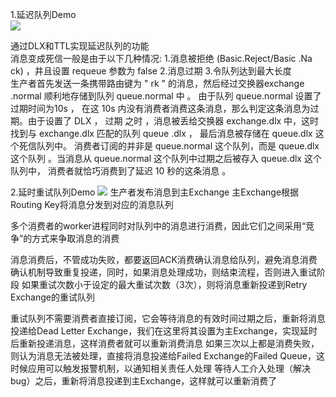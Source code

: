 1.延迟队列Demo  
<img src="https://www.processon.com/chart_image/59254a4fe4b0b33567a81dfa.png"/>

通过DLX和TTL实现延迟队列的功能    
    消息变成死信一般是由于以下几种情况:
    1.消息被拒绝 (Basic.Reject/Basic .Na ck) ，井且设置 requeue 参数为 false
    2.消息过期
    3.令队列达到最大长度  
    生产者首先发送一条携带路由键为 " rk " 的消息，然后经过交换器exchange .normal 顺利地存储到队列 queue.normal 中 。
    由于队列 queue.normal 设置了过期时间为10s ， 在这 10s 内没有消费者消费这条消息，那么判定这条消息为过期。由于设置了 DLX ， 过期
    之时 ，消息被丢给交换器 exchange.dlx 中，这时找到与 exchange.dlx 匹配的队列 queue .dlx ， 最后消息被存储在 queue.dlx 这个死信队列中。
    消费者订阅的并非是 queue.normal 这个队列，而是 queue.dlx 这个队列 。当消息从 queue.normal 这个队列中过期之后被存入 queue.dlx 这个队列中，
    消费者就恰巧消费到了延迟 10 秒的这条消息 。
    
2.延时重试队列Demo
  <img src="https://camo.githubusercontent.com/970eeb6ddbb663d6a180a3d0fc4b5a3c4e85f874/68747470733a2f2f6f61797273736a70612e716e73736c2e636f6d2f7878782e6a7067"/>
  生产者发布消息到主Exchange
  主Exchange根据Routing Key将消息分发到对应的消息队列
  
  多个消费者的worker进程同时对队列中的消息进行消费，因此它们之间采用“竞争”的方式来争取消息的消费
  
  消息消费后，不管成功失败，都要返回ACK消费确认消息给队列，避免消息消费确认机制导致重复投递，同时，如果消息处理成功，则结束流程，否则进入重试阶段
  如果重试次数小于设定的最大重试次数（3次），则将消息重新投递到Retry Exchange的重试队列
  
  重试队列不需要消费者直接订阅，它会等待消息的有效时间过期之后，重新将消息投递给Dead Letter Exchange，我们在这里将其设置为主Exchange，实现延时后重新投递消息，这样消费者就可以重新消费消息
  如果三次以上都是消费失败，则认为消息无法被处理，直接将消息投递给Failed Exchange的Failed Queue，这时候应用可以触发报警机制，以通知相关责任人处理
  等待人工介入处理（解决bug）之后，重新将消息投递到主Exchange，这样就可以重新消费了
      

